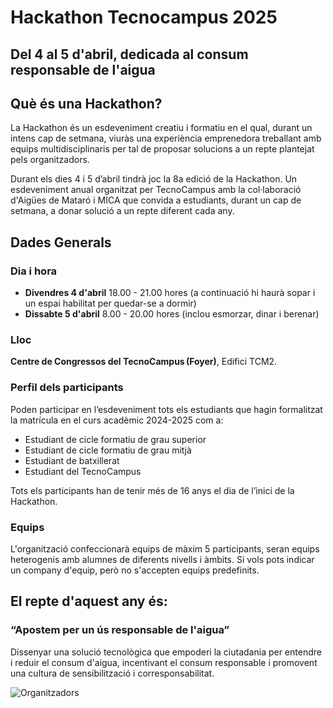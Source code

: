 # Hackathon Tecnocampus 2025
## Del 4 al 5 d'abril, dedicada al consum responsable de l'aigua

## Què és una Hackathon?
La Hackathon és un esdeveniment creatiu i formatiu en el qual, durant un intens cap de setmana, viuràs una experiència emprenedora treballant amb equips multidisciplinaris per tal de proposar solucions a un repte plantejat pels organitzadors.

Durant els dies 4 i 5 d’abril tindrà joc la 8a edició de la Hackathon. Un esdeveniment anual organitzat per TecnoCampus amb la col·laboració d'Aigües de Mataró i MICA que convida a estudiants, durant un cap de setmana, a donar solució a un repte diferent cada any.

## Dades Generals
### Dia i hora
* **Divendres 4 d'abril** 18.00 - 21.00 hores (a continuació hi haurà sopar i un espai habilitat per quedar-se a dormir)
* **Dissabte 5 d'abril** 8.00 - 20.00 hores (inclou esmorzar, dinar i berenar)

### Lloc
**Centre de Congressos del TecnoCampus (Foyer)**, Edifici TCM2.

### Perfil dels participants

Poden participar en l’esdeveniment tots els estudiants que hagin formalitzat la matrícula en el curs acadèmic 2024-2025 com a:
* Estudiant de cicle formatiu de grau superior  
* Estudiant de cicle formatiu de grau mitjà  
* Estudiant de batxillerat 
* Estudiant del TecnoCampus 

Tots els participants han de tenir més de 16 anys el dia de l’inici de la Hackathon.
 
### Equips

L'organització confeccionarà equips de màxim 5 participants, seran equips heterogenis amb alumnes de diferents nivells i àmbits. Si vols pots indicar un company d'equip, però no s'accepten equips predefinits.

## El repte d'aquest any és:
 
### “Apostem per un ús responsable de l'aigua”
 
Dissenyar una solució tecnològica que empoderi la ciutadania per entendre i reduir el consum d'aigua, incentivant el consum responsable i promovent una cultura de sensibilització i corresponsabilitat.

![Organitzadors](/img/tecnocampus.jpg)
